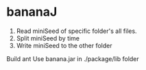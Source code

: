 # bananaJ
1. Read miniSeed of specific folder's all files.
2. Split miniSeed by time
3. Write miniSeed to the other folder


Build ant
Use banana.jar in ./package/lib folder

